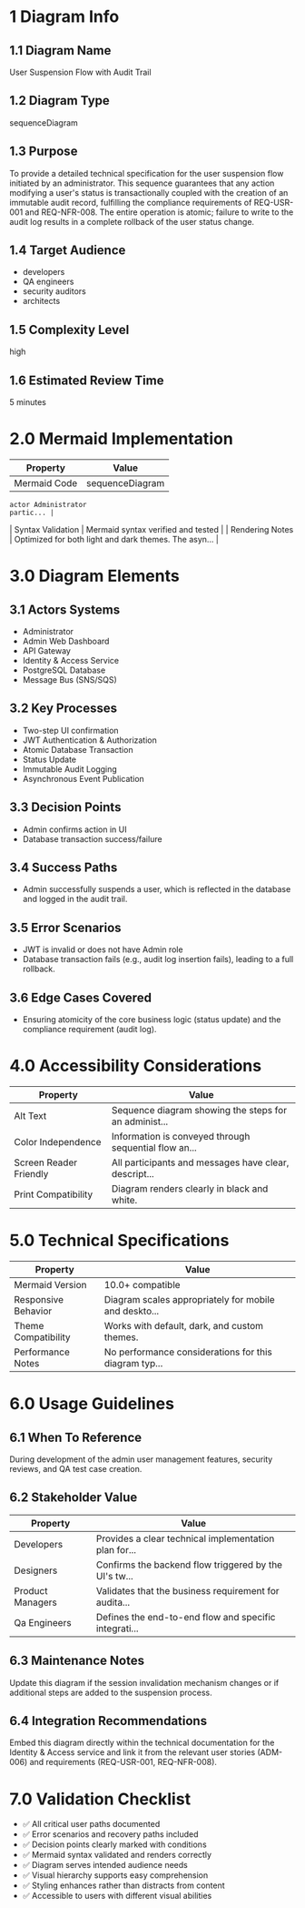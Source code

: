 # 1 Diagram Info

## 1.1 Diagram Name

User Suspension Flow with Audit Trail

## 1.2 Diagram Type

sequenceDiagram

## 1.3 Purpose

To provide a detailed technical specification for the user suspension flow initiated by an administrator. This sequence guarantees that any action modifying a user's status is transactionally coupled with the creation of an immutable audit record, fulfilling the compliance requirements of REQ-USR-001 and REQ-NFR-008. The entire operation is atomic; failure to write to the audit log results in a complete rollback of the user status change.

## 1.4 Target Audience

- developers
- QA engineers
- security auditors
- architects

## 1.5 Complexity Level

high

## 1.6 Estimated Review Time

5 minutes

# 2.0 Mermaid Implementation

| Property | Value |
|----------|-------|
| Mermaid Code | sequenceDiagram
    actor Administrator
    partic... |
| Syntax Validation | Mermaid syntax verified and tested |
| Rendering Notes | Optimized for both light and dark themes. The asyn... |

# 3.0 Diagram Elements

## 3.1 Actors Systems

- Administrator
- Admin Web Dashboard
- API Gateway
- Identity & Access Service
- PostgreSQL Database
- Message Bus (SNS/SQS)

## 3.2 Key Processes

- Two-step UI confirmation
- JWT Authentication & Authorization
- Atomic Database Transaction
- Status Update
- Immutable Audit Logging
- Asynchronous Event Publication

## 3.3 Decision Points

- Admin confirms action in UI
- Database transaction success/failure

## 3.4 Success Paths

- Admin successfully suspends a user, which is reflected in the database and logged in the audit trail.

## 3.5 Error Scenarios

- JWT is invalid or does not have Admin role
- Database transaction fails (e.g., audit log insertion fails), leading to a full rollback.

## 3.6 Edge Cases Covered

- Ensuring atomicity of the core business logic (status update) and the compliance requirement (audit log).

# 4.0 Accessibility Considerations

| Property | Value |
|----------|-------|
| Alt Text | Sequence diagram showing the steps for an administ... |
| Color Independence | Information is conveyed through sequential flow an... |
| Screen Reader Friendly | All participants and messages have clear, descript... |
| Print Compatibility | Diagram renders clearly in black and white. |

# 5.0 Technical Specifications

| Property | Value |
|----------|-------|
| Mermaid Version | 10.0+ compatible |
| Responsive Behavior | Diagram scales appropriately for mobile and deskto... |
| Theme Compatibility | Works with default, dark, and custom themes. |
| Performance Notes | No performance considerations for this diagram typ... |

# 6.0 Usage Guidelines

## 6.1 When To Reference

During development of the admin user management features, security reviews, and QA test case creation.

## 6.2 Stakeholder Value

| Property | Value |
|----------|-------|
| Developers | Provides a clear technical implementation plan for... |
| Designers | Confirms the backend flow triggered by the UI's tw... |
| Product Managers | Validates that the business requirement for audita... |
| Qa Engineers | Defines the end-to-end flow and specific integrati... |

## 6.3 Maintenance Notes

Update this diagram if the session invalidation mechanism changes or if additional steps are added to the suspension process.

## 6.4 Integration Recommendations

Embed this diagram directly within the technical documentation for the Identity & Access service and link it from the relevant user stories (ADM-006) and requirements (REQ-USR-001, REQ-NFR-008).

# 7.0 Validation Checklist

- ✅ All critical user paths documented
- ✅ Error scenarios and recovery paths included
- ✅ Decision points clearly marked with conditions
- ✅ Mermaid syntax validated and renders correctly
- ✅ Diagram serves intended audience needs
- ✅ Visual hierarchy supports easy comprehension
- ✅ Styling enhances rather than distracts from content
- ✅ Accessible to users with different visual abilities


